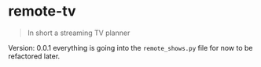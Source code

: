 # remote-tv

>In short a streaming TV planner  

Version: 0.0.1
everything is going into the `remote_shows.py` file for now to be refactored later.

